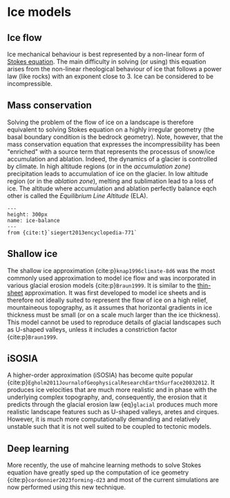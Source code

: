 # Ice models

## Ice flow

Ice mechanical behaviour is best represented by a non-linear form of [Stokes equation](stokes-section). The main difficulty in solving (or using) this equation arises from the non-linear rheological behaviour of ice that follows a power law (like rocks) with an exponent close to 3. Ice can be considered to be incompressible.

## Mass conservation

Solving the problem of the flow of ice on a landscape is therefore equivalent to solving Stokes equation on a highly irregular geometry (the basal boundary condition is the bedrock geometry). Note, however, that the mass conservation equation that expresses the incompressibility has been "enriched" with a source term that represents the processus of snow/ice accumulation and ablation. Indeed, the dynamics of a glacier is controlled by climate. In high altitude regions (or in the *accumulation zone*) precipitation leads to accumulation of ice on the glacier. In low altitude region (or in the *ablation zone*), melting and sublimation lead to a loss of ice. The altitude where accumulation and ablation perfectly balance eqch other is called the *Equilibrium Line Altitude* (ELA).

```{figure} images/ice-balance.png
---
height: 300px
name: ice-balance
---
from {cite:t}`siegert2013encyclopedia-771`
```

## Shallow ice

The shallow ice approximation {cite:p}`knap1996climate-8d6` was the most commonly used approximation to model ice flow and was incorporated in various glacial erosion models {cite:p}`Braun1999`. It is similar to the [thin-sheet](thin-sheet-section) approximation. It was first developed to model ice sheets and is therefore not ideally suited to represent the flow of ice on a high relief, mountaineous topography, as it assumes that horizontal gradients in ice thickness must be small (or on a scale much larger than the ice thickness). This model cannot be used to reproduce details of glacial landscapes such as U-shaped valleys, unless it includes a constriction factor {cite:p}`Braun1999`.

## iSOSIA

A higher-order approximation (iSOSIA) has become quite popular {cite:p}`Egholm2011JournalofGeophysicalResearchEarthSurface20032012`. It produces ice velocities that are much more realistic and in phase with the underlying complex topography, and, consequently, the erosion that it predicts through the glacial erosion law {eq}`glacial` produces much more realistic landscape features such as U-shaped valleys, aretes and cirques. However, it is much more computationally demanding and relatively unstable such that it is not well suited to be coupled to tectonic models.

## Deep learning

More recently, the use of mahcine learning methods to solve Stokes equation have greatly sped up the computation of ice geometry {cite:p}`cordonnier2023forming-d23` and most of the current simulations are now performed using this new technique.
